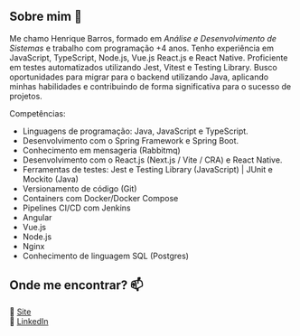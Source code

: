 ## Sobre mim 👋

Me chamo Henrique Barros, formado em _Análise e Desenvolvimento de Sistemas_ e trabalho com programação +4 anos. Tenho experiência em JavaScript, TypeScript, Node.js, Vue.js React.js e React Native. Proficiente em testes automatizados utilizando Jest, Vitest e Testing Library. Busco oportunidades para migrar para o backend utilizando Java, aplicando minhas habilidades e contribuindo de forma significativa para o sucesso de projetos.

Competências:

- Linguagens de programação: Java, JavaScript e TypeScript.
- Desenvolvimento com o Spring Framework e Spring Boot.
- Conhecimento em mensageria (Rabbitmq)
- Desenvolvimento com o React.js (Next.js / Vite / CRA) e React Native.
- Ferramentas de testes: Jest e Testing Library (JavaScript) | JUnit e Mockito (Java)
- Versionamento de código (Git)
- Containers com Docker/Docker Compose
- Pipelines CI/CD com Jenkins
- Angular
- Vue.js
- Node.js
- Nginx
- Conhecimento de linguagem SQL (Postgres)

## Onde me encontrar? 📫

🚀 [Site](https://henriquebarrosx.com.br/) <br>
💼 [LinkedIn](https://www.linkedin.com/in/henriquebarrosx/)
